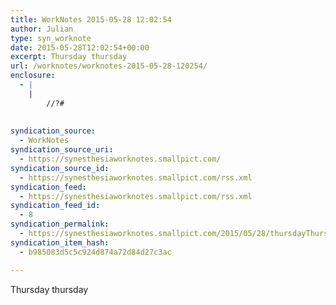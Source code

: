 ```yaml
---
title: WorkNotes 2015-05-28 12:02:54
author: Julian
type: syn_worknote
date: 2015-05-28T12:02:54+00:00
excerpt: Thursday thursday
url: /worknotes/worknotes-2015-05-28-120254/
enclosure:
  - |
    |
        //?#
        
        
syndication_source:
  - WorkNotes
syndication_source_uri:
  - https://synesthesiaworknotes.smallpict.com/
syndication_source_id:
  - https://synesthesiaworknotes.smallpict.com/rss.xml
syndication_feed:
  - https://synesthesiaworknotes.smallpict.com/rss.xml
syndication_feed_id:
  - 8
syndication_permalink:
  - https://synesthesiaworknotes.smallpict.com/2015/05/28/thursdayThursday.html
syndication_item_hash:
  - b985083d5c5c924d874a72d84d27c3ac

---
```

Thursday thursday